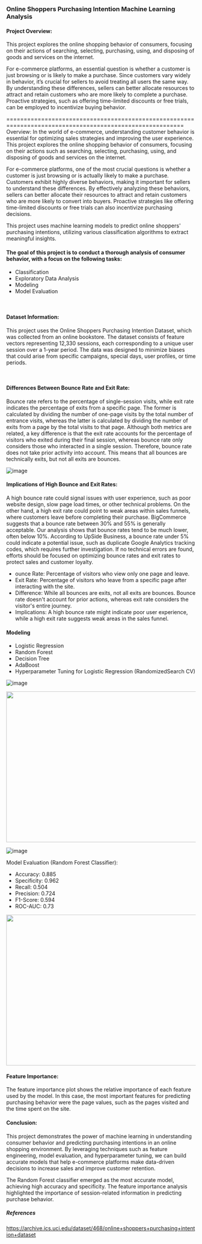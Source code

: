 ### Online Shoppers Purchasing Intention Machine Learning Analysis


#### Project Overview:


This project explores the online shopping behavior of consumers, focusing on their actions of searching, selecting, purchasing, using, and disposing of goods and services on the internet.

For e-commerce platforms, an essential question is whether a customer is just browsing or is likely to make a purchase. Since customers vary widely in behavior, it’s crucial for sellers to avoid treating all users the same way. By understanding these differences, sellers can better allocate resources to attract and retain customers who are more likely to complete a purchase. Proactive strategies, such as offering time-limited discounts or free trials, can be employed to incentivize buying behavior.

=========================================================================================================
Overview: In the world of e-commerce, understanding customer behavior is essential for optimizing sales strategies and improving the user experience. This project explores the online shopping behavior of consumers, focusing on their actions such as searching, selecting, purchasing, using, and disposing of goods and services on the internet.

For e-commerce platforms, one of the most crucial questions is whether a customer is just browsing or is actually likely to make a purchase. Customers exhibit highly diverse behaviors, making it important for sellers to understand these differences. By effectively analyzing these behaviors, sellers can better allocate their resources to attract and retain customers who are more likely to convert into buyers. Proactive strategies like offering time-limited discounts or free trials can also incentivize purchasing decisions.

This project uses machine learning models to predict online shoppers' purchasing intentions, utilizing various classification algorithms to extract meaningful insights.

#### The goal of this project is to conduct a thorough analysis of consumer behavior, with a focus on the following tasks:

+ Classification
+ Exploratory Data Analysis
+ Modeling
+ Model Evaluation
<br>

#### Dataset Information:


This project uses the Online Shoppers Purchasing Intention Dataset, which was collected from an online bookstore. The dataset consists of feature vectors representing 12,330 sessions, each corresponding to a unique user session over a 1-year period. The data was designed to minimize biases that could arise from specific campaigns, special days, user profiles, or time periods.

<br>

#### Differences Between Bounce Rate and Exit Rate:


Bounce rate refers to the percentage of single-session visits, while exit rate indicates the percentage of exits from a specific page. The former is calculated by dividing the number of one-page visits by the total number of entrance visits, whereas the latter is calculated by dividing the number of exits from a page by the total visits to that page. Although both metrics are related, a key difference is that the exit rate accounts for the percentage of visitors who exited during their final session, whereas bounce rate only considers those who interacted in a single session. Therefore, bounce rate does not take prior activity into account. This means that all bounces are technically exits, but not all exits are bounces.

![image](https://github.com/user-attachments/assets/e755470b-afef-4737-86ba-cd1ebba7bb6b)

#### Implications of High Bounce and Exit Rates: 


A high bounce rate could signal issues with user experience, such as poor website design, slow page load times, or other technical problems. On the other hand, a high exit rate could point to weak areas within sales funnels, where customers leave before completing their purchase. BigCommerce suggests that a bounce rate between 30% and 55% is generally acceptable. Our analysis shows that bounce rates tend to be much lower, often below 10%. According to UpSide Business, a bounce rate under 5% could indicate a potential issue, such as duplicate Google Analytics tracking codes, which requires further investigation. If no technical errors are found, efforts should be focused on optimizing bounce rates and exit rates to protect sales and customer loyalty.

+ ounce Rate: Percentage of visitors who view only one page and leave.
+ Exit Rate: Percentage of visitors who leave from a specific page after interacting with the site.
+ Difference: While all bounces are exits, not all exits are bounces. Bounce rate doesn't account for prior actions, whereas exit rate considers the visitor's entire journey.
+ Implications: A high bounce rate might indicate poor user experience, while a high exit rate suggests weak areas in the sales funnel.


#### Modeling
+ Logistic Regression
+ Random Forest
+ Decision Tree
+ AdaBoost
+ Hyperparameter Tuning for Logistic Regression (RandomizedSearch CV)


![image](https://github.com/user-attachments/assets/443870b0-915f-40e2-bcae-c27f1ef8c8c2)


<img src='https://github.com/user-attachments/assets/70e09775-7220-46e6-bce8-5e14f6d975cd' width='700px' height='400px'>

![image](https://github.com/user-attachments/assets/70e09775-7220-46e6-bce8-5e14f6d975cd)

Model Evaluation (Random Forest Classifier):
- Accuracy: 0.885
- Specificity: 0.962
- Recall: 0.504
- Precision: 0.724
- F1-Score: 0.594
- ROC-AUC: 0.73

<img src='https://github.com/user-attachments/assets/e934d83a-1f32-4dbc-b6b0-c1aae23976ca' width='700px' height='400px'>


#### Feature Importance:
The feature importance plot shows the relative importance of each feature used by the model. In this case, the most important features for predicting purchasing behavior were the page values, such as the pages visited and the time spent on the site.

#### Conclusion:
This project demonstrates the power of machine learning in understanding consumer behavior and predicting purchasing intentions in an online shopping environment. By leveraging techniques such as feature engineering, model evaluation, and hyperparameter tuning, we can build accurate models that help e-commerce platforms make data-driven decisions to increase sales and improve customer retention.

The Random Forest classifier emerged as the most accurate model, achieving high accuracy and specificity. The feature importance analysis highlighted the importance of session-related information in predicting purchase behavior.


##### References
https://archive.ics.uci.edu/dataset/468/online+shoppers+purchasing+intention+dataset
